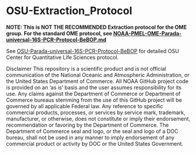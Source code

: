 # OSU-Extraction_Protocol

**NOTE: This is NOT THE RECOMMENDED Extraction protocol for the OME group. For the standard OME protocol, see [NOAA-PMEL-OME-Parada-universal-16S-PCR-Protocol-BeBOP.md](https://github.com/marinednadude/NOAA-PMEL-OME_Extraction_Protocol_Sterivex_Centrifuge/blob/main/NOAA-PMEL-OME_Extraction_Protocol_Sterivex_Centrifuge.md)**

See [OSU-Parada-universal-16S-PCR-Protocol-BeBOP](https://github.com/McAllister-NOAA/OSU-Extraction_Protocol/blob/main/OSU_Extraction_Protocol.md) for detailed OSU Center for Quantitative Life Sciences protocol.

Disclaimer
This repository is a scientific product and is not official communication of the National Oceanic and Atmospheric Administration, or the United States Department of Commerce. All NOAA GitHub project code is provided on an ‘as is’ basis and the user assumes responsibility for its use. Any claims against the Department of Commerce or Department of Commerce bureaus stemming from the use of this GitHub project will be governed by all applicable Federal law. Any reference to specific commercial products, processes, or services by service mark, trademark, manufacturer, or otherwise, does not constitute or imply their endorsement, recommendation or favoring by the Department of Commerce. The Department of Commerce seal and logo, or the seal and logo of a DOC bureau, shall not be used in any manner to imply endorsement of any commercial product or activity by DOC or the United States Government.
